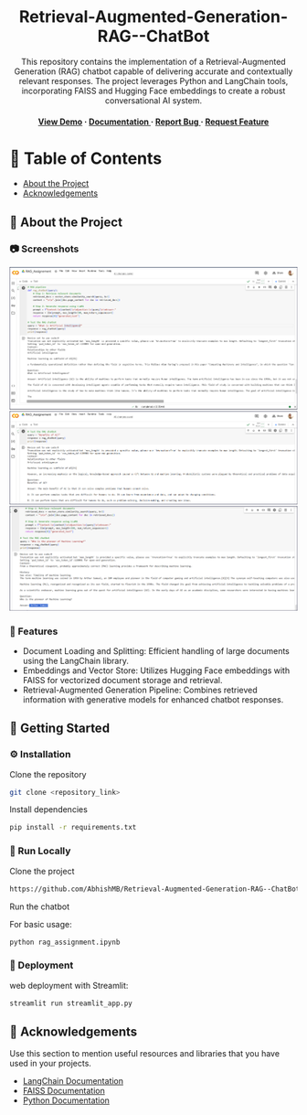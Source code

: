 <div align='center'>

<h1>Retrieval-Augmented-Generation-RAG--ChatBot</h1>
<p>This repository contains the implementation of a Retrieval-Augmented Generation (RAG) chatbot capable of delivering accurate and contextually relevant responses. The project leverages Python and LangChain tools, incorporating FAISS and Hugging Face embeddings to create a robust conversational AI system.</p>

<h4> <a href=https://animated-space-dollop-x556gp7v4772vg57-8501.app.github.dev/>View Demo</a> <span> · </span> <a href="https://github.com/AbhishMB/Retrieval-Augmented-Generation-RAG--ChatBot/blob/master/README.md"> Documentation </a> <span> · </span> <a href="https://github.com/AbhishMB/Retrieval-Augmented-Generation-RAG--ChatBot/issues"> Report Bug </a> <span> · </span> <a href="https://github.com/AbhishMB/Retrieval-Augmented-Generation-RAG--ChatBot/issues"> Request Feature </a> </h4>


</div>

# :notebook_with_decorative_cover: Table of Contents

- [About the Project](#star2-about-the-project)
- [Acknowledgements](#gem-acknowledgements)


## :star2: About the Project

### :camera: Screenshots

<div align="center"> <a href="https://animated-space-dollop-x556gp7v4772vg57-8501.app.github.dev/"><img src="https://github.com/AbhishMB/Retrieval-Augmented-Generation-RAG--ChatBot/blob/main/Artificial%20Intelligence.png" alt='image' width='800'/></a> </div>
<div align="center"> <a href="https://animated-space-dollop-x556gp7v4772vg57-8501.app.github.dev/"><img src="https://github.com/AbhishMB/Retrieval-Augmented-Generation-RAG--ChatBot/blob/main/Benefits.png" alt='image' width='800'/></a> </div>
<div align="center"> <a href="https://animated-space-dollop-x556gp7v4772vg57-8501.app.github.dev/"><img src="https://github.com/AbhishMB/Retrieval-Augmented-Generation-RAG--ChatBot/blob/main/pioneer.png" alt='image' width='800'/></a> </div>



### :dart: Features

- Document Loading and Splitting: Efficient handling of large documents using the LangChain library.
- Embeddings and Vector Store: Utilizes Hugging Face embeddings with FAISS for vectorized document storage and retrieval.
- Retrieval-Augmented Generation Pipeline: Combines retrieved information with generative models for enhanced chatbot responses.


## :toolbox: Getting Started

### :gear: Installation


Clone the repository
```bash
git clone <repository_link>
```

Install dependencies
```bash
pip install -r requirements.txt
```



### :running: Run Locally

Clone the project

```bash
https://github.com/AbhishMB/Retrieval-Augmented-Generation-RAG--ChatBot/tree/main
```

Run the chatbot

For basic usage:
```bash
python rag_assignment.ipynb
```



### :triangular_flag_on_post: Deployment


web deployment with Streamlit:
```bash
streamlit run streamlit_app.py
```



## :gem: Acknowledgements

Use this section to mention useful resources and libraries that you have used in your projects.


- [LangChain Documentation](https://langchain.com/)
- [FAISS Documentation](https://faiss.io/)
- [Python Documentation](https://docs.python.org/3/)